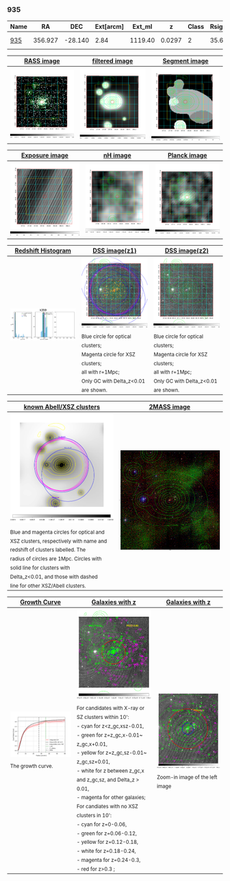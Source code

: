 <div STYLE="page-break-after: always;"></div>

### 935

|Name          |RA          |DEC      | Ext[arcm] | Ext_ml | z    | Class| Rsig[arcmin] | CRsig[c/s] | CR500[c/s] | R500[Mpc] |L500[erg/s]|F500[erg/s/cm^2]| M500[Msun]|Tx[keV]|beta|GC(XSZ,Delta_z<0.01)| GC(OPT,Delta_z<0.01)|GC|alias|
|--------------|------------|------------|---|---|-----------|--------|------|------|----|----|----|----|----|----|----|----|----|----|---|
|[935](script/935.md)     | 356.927       | -28.140       | 2.84    | 1119.40   | 0.0297 | 2   | 35.650 |3.072 |2.950 |0.955 |1.176e+44 |5.809e-11 |2.551e+14 |3.853 |0.608 |Tar, |A, |Tar, A, |k359|

|[RASS image](../image/935/935_img.pdf)|[filtered image](../image/935/935_fil.pdf)|[Segment image](../image/935/935_seg.pdf)|
|-------------------|--------------------|-------------------|
| <img src="../image/935/935_img.png" width="300">  | <img src="../image/935/935_fil.png" width="300">   | <img src="../image/935/935_seg.png" width="300">  |

|[Exposure image](../image/935/935_mex.pdf)| [nH image](../image/935/935_nh.pdf)| [Planck image](../image/935/935_p.pdf)|
|-------------------|--------------------|-------------------|
|<img src="../image/935/935_mex.png" width="300">   | <img src="../image/935/935_nh.png" width="300">    | <img src="../image/935/935_p.png" width="300"> |

|[Redshift Histogram](../image/935/935_zg.pdf) | [DSS image(z1)](../image/935/935_dss_z1.pdf)      |  [DSS image(z2)](../image/935/935_dss_z2.pdf)    |
|-------------------|--------------------|-------------------|
|<img src="../image/935/935_zg.png" width="300"> |<img src="../image/935/935_dss_z1.png" width="300"> <sub><br>Blue circle for optical clusters; <br>Magenta circle for XSZ clusters; <br>all with r=1Mpc; <br>Only GC with Delta_z<0.01 are shown. </sub>| <img src="../image/935/935_dss_z2.png" width="300"><sub><br>Blue circle for optical clusters; <br>Magenta circle for XSZ clusters; <br>all with r=1Mpc; <br>Only GC with Delta_z<0.01 are shown. </sub> |

|[known Abell/XSZ clusters](../image/935/935_m.pdf) | [2MASS image](../image/935/935_2mass.pdf)      |
|-------------------|-------------------|
|<img src=../image/935/935_m.png width="300"> <sub><br>Blue and magenta circles for optical and <br>XSZ clusters, respectively with name and <br>redshift of clusters labelled. The <br>radius of circles are 1Mpc. Circles with <br>solid line for clusters with <br>Delta_z<0.01, and those with dashed <br>line for other XSZ/Abell clusters.        </sub>|<img src="../image/935/935_2mass.png" width="300">  |

|[Growth Curve](../image/935/935_gca_all.png) |[Galaxies with z](../image/935/935_opt_ned.pdf) |[Galaxies with z](../image/935/935_opt_ned_zoom.pdf) |
|-------------------|-------------------|-------------------|
| <img src="../image/935/935_gca_all.png" width="300"> <sub><br>The growth curve.</sub>| <img src=../image/935/935_opt_ned.png width="300"> <br><sub> For candidates with X-ray or SZ clusters within 10': <br> - cyan for z<z_gc,xsz-0.01, <br> - green for z=z_gc,x-0.01~ z_gc,x+0.01, <br> - yellow for z=z_gc,sz-0.01~ z_gc,sz+0.01, <br> - white for z between z_gc,x and z_gc,sz, and Delta_z > 0.01, <br> - magenta for other galaxies; <br>For candiates with no XSZ clusters in 10': <br> - cyan for z=0-0.06, <br> - green for z=0.06-0.12, <br> - yellow for z=0.12-0.18, <br> - white for z=0.18-0.24, <br> - magenta for z=0.24-0.3, <br> - red for z>0.3 ;  </sub>|<img src=../image/935/935_opt_ned_zoom.png width="300">  <br><sub> Zoom-in image of the left image</sub>|




